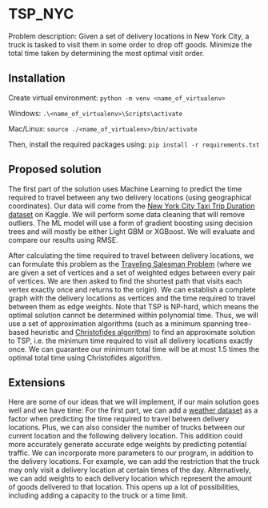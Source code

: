 # TSP_NYC

Problem description:
Given a set of delivery locations in New York City, a truck is tasked to visit them in some order to drop off goods. Minimize the total time taken by determining the most optimal visit order.

## Installation
Create virtual environment: `python -m venv <name_of_virtualenv>`

Windows: `.\<name_of_virtualenv>\Scripts\activate`

Mac/Linux: `source ./<name_of_virtualenv>/bin/activate`

Then, install the required packages using: `pip install -r requirements.txt`

## Proposed solution 

The first part of the solution uses Machine Learning to predict the time required to travel between any two delivery locations (using geographical coordinates). Our data will come from the [New York City Taxi Trip Duration dataset](https://www.kaggle.com/c/nyc-taxi-trip-duration/overview) on Kaggle. We will perform some data cleaning that will remove outliers. The ML model will use a form of gradient boosting using decision trees and will mostly be either Light GBM or XGBoost. We will evaluate and compare our results using RMSE.

After calculating the time required to travel between delivery locations, we can formulate this problem as the [Traveling Salesman Problem](https://en.wikipedia.org/wiki/Travelling_salesman_problem) (where we are given a set of vertices and a set of weighted edges between every pair of vertices. We are then asked to find the shortest path that visits each vertex exactly once and returns to the origin). We can establish a complete graph with the delivery locations as vertices and the time required to travel between them as edge weights. Note that TSP is NP-hard, which means the optimal solution cannot be determined within polynomial time. Thus, we will use a set of approximation algorithms (such as a minimum spanning tree-based heuristic and [Christofides algorithm](https://en.wikipedia.org/wiki/Christofides_algorithm)) to find an approximate solution to TSP, i.e. the minimum time required to visit all delivery locations exactly once. We can guarantee our minimum total time will be at most 1.5 times the optimal total time using Christofides algorithm. 

## Extensions
Here are some of our ideas that we will implement, if our main solution goes well and we have time: 
For the first part, we can add a [weather dataset](https://www.kaggle.com/mathijs/weather-data-in-new-york-city-2016) as a factor when predicting the time required to travel between delivery locations. Plus, we can also consider the number of trucks between our current location and the following delivery location. This addition could more accurately generate accurate edge weights by predicting potential traffic.
We can incorporate more parameters to our program, in addition to the delivery locations. For example, we can add the restriction that the truck may only visit a delivery location at certain times of the day. Alternatively, we can add weights to each delivery location which represent the amount of goods delivered to that location. This opens up a lot of possibilities, including adding a capacity to the truck or a time limit. 

